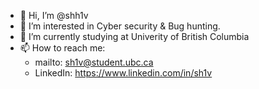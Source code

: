 - 👋 Hi, I’m @shh1v
- 👀 I’m interested in Cyber security & Bug hunting.
- 🌱 I’m currently studying at Univerity of British Columbia
- 📫 How to reach me:
  - mailto: sh1v@student.ubc.ca
  - LinkedIn: https://www.linkedin.com/in/sh1v

<!---
shh1v/shh1v is a ✨ special ✨ repository because its `README.md` (this file) appears on your GitHub profile.
You can click the Preview link to take a look at your changes.
--->
